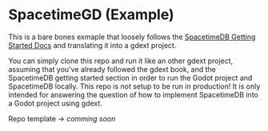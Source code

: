# SpacetimeGD (Example)

This is a bare bones exmaple that loosely follows the [SpacetimeDB Getting Started Docs](https://spacetimedb.com/docs/getting-started) and translating it into a gdext project.

You can simply clone this repo and run it like an other gdext project, assuming that you've already followed the gdext book, and the SpacetimeDB getting started section in order to run the Godot project and SpacetimeDB locally. This repo is not setup to be run in production! It is only intended for answering the question of how to implement SpacetimeDB into a Godot project using gdext.

Repo template -> _comming soon_
